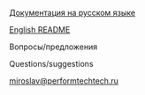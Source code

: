 [Документация на русском языке](https://github.com/techandtech/laban/blob/master/README_RU.md)

[English README](https://github.com/techandtech/laban/blob/master/README_EN.md)

Вопросы/предложения

Questions/suggestions

[miroslav@performtechtech.ru](mailto:miroslav@performtechtech.ru)


